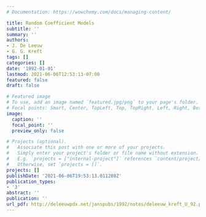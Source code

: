 ```yaml
---
# Documentation: https://wowchemy.com/docs/managing-content/

title: Random Coefficient Models
subtitle: ''
summary: ''
authors:
- J. De Leeuw
- G. G. Kreft
tags: []
categories: []
date: '1992-01-01'
lastmod: 2021-06-06T12:53:13-07:00
featured: false
draft: false

# Featured image
# To use, add an image named `featured.jpg/png` to your page's folder.
# Focal points: Smart, Center, TopLeft, Top, TopRight, Left, Right, BottomLeft, Bottom, BottomRight.
image:
  caption: ''
  focal_point: ''
  preview_only: false

# Projects (optional).
#   Associate this post with one or more of your projects.
#   Simply enter your project's folder or file name without extension.
#   E.g. `projects = ["internal-project"]` references `content/project/deep-learning/index.md`.
#   Otherwise, set `projects = []`.
projects: []
publishDate: '2021-06-06T19:53:13.011280Z'
publication_types:
- '3'
abstract: ''
publication: ''
url_pdf: http://deleeuwpdx.net/janspubs/1992/notes/deleeuw_kreft_U_92.pdf
---
```

